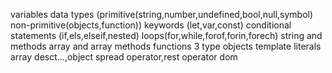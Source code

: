 variables
data types (primitive(string,number,undefined,bool,null,symbol) non-primitive(objects,function))
keywords (let,var,const) 
conditional statements (if,els,elseif,nested)
loops(for,while,forof,forin,forech)
string and methods 
array and array methods 
functions 3 type 
objects 
template literals 
array desct...,object 
spread operator,rest operator
dom


